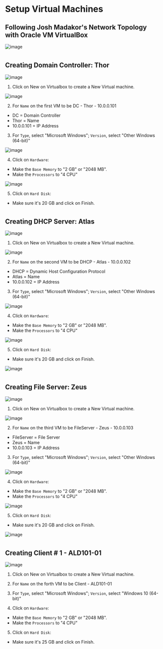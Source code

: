 # Setup Virtual Machines 

## Following Josh Madakor's Network Topology with Oracle VM VirtualBox

![image](https://github.com/user-attachments/assets/f11db633-36be-4676-9f46-6875122388c7)

#

## Creating Domain Controller: Thor

![image](https://github.com/user-attachments/assets/09216a56-90ff-4f9c-b01f-d6e537b817cd)

1. Click on New on Virtualbox to create a New Virtual machine.

![image](https://github.com/user-attachments/assets/1fd5944e-7f23-41a6-9e47-970c6a560f05)


2. For `Name` on the first VM to be DC - Thor - 10.0.0.101
  - DC = Domain Controller
  - Thor = Name
  - 10.0.0.101 = IP Address

3. For `Type`, select "Microsoft Windows"; `Version`, select "Other Windows (64-bit)"

![image](https://github.com/user-attachments/assets/40321964-f2f7-4f80-b644-0db9d5010fcb)

4. Click on `Hardware`:
  - Make the `Base Memory` to "2 GB" or "2048 MB".
  - Make the `Processors` to "4 CPU"

![image](https://github.com/user-attachments/assets/78676b40-7d04-4df9-ae11-a17bc2d1beeb)

5. Click on `Hard Disk`:
  - Make sure it's 20 GB and click on Finish.


#

## Creating DHCP Server: Atlas

![image](https://github.com/user-attachments/assets/593e377a-3a3b-44cc-bf16-8c13153f1ddc)

1. Click on New on Virtualbox to create a New Virtual machine.

![image](https://github.com/user-attachments/assets/e78ef3dc-021b-4b9b-9f7b-eaa20e9404c2)

2. For `Name` on the second VM to be DHCP - Atlas - 10.0.0.102
  - DHCP = Dynamic Host Configuration Protocol
  - Atlas = Name
  - 10.0.0.102 = IP Address

3. For `Type`, select "Microsoft Windows"; `Version`, select "Other Windows (64-bit)"

![image](https://github.com/user-attachments/assets/3b984580-473b-4fc3-97fa-cead9944af51)

4. Click on `Hardware`:
  - Make the `Base Memory` to "2 GB" or "2048 MB".
  - Make the `Processors` to "4 CPU"

![image](https://github.com/user-attachments/assets/aa7f6123-8011-4883-9d1e-835b25ffaa68)

5. Click on `Hard Disk`:
  - Make sure it's 20 GB and click on Finish.

![image](https://github.com/user-attachments/assets/4aa7f42e-5b53-4534-9bfc-7bca52f4bc21)

#

## Creating File Server: Zeus

![image](https://github.com/user-attachments/assets/eed2b8e9-5a7f-4093-8fd0-04d4f95e382e)

1. Click on New on Virtualbox to create a New Virtual machine.

![image](https://github.com/user-attachments/assets/eea599f0-3b41-43e9-862d-74394712ca6e)

2. For `Name` on the third VM to be FileServer - Zeus - 10.0.0.103
  - FileServer = File Server
  - Zeus = Name
  - 10.0.0.103 = IP Address

3. For `Type`, select "Microsoft Windows"; `Version`, select "Other Windows (64-bit)"

![image](https://github.com/user-attachments/assets/2ded0203-106e-4cbf-8a8a-04907700b74c)

4. Click on `Hardware`:
  - Make the `Base Memory` to "2 GB" or "2048 MB".
  - Make the `Processors` to "4 CPU"

![image](https://github.com/user-attachments/assets/0f5d6f03-48f8-471b-a5ac-c4e4ca9819a7)

5. Click on `Hard Disk`:
  - Make sure it's 20 GB and click on Finish.

![image](https://github.com/user-attachments/assets/2cca65c4-b3a0-4d9a-8a3b-d30ed1911cd1)

#

## Creating Client # 1 - ALD101-01

![image](https://github.com/user-attachments/assets/6d0f1efd-42f7-4af1-989e-4009d6436c04)

1. Click on New on Virtualbox to create a New Virtual machine.

2. For `Name` on the forth VM to be Client - ALD101-01

3. For `Type`, select "Microsoft Windows"; `Version`, select "Windows 10 (64-bit)"

4. Click on `Hardware`:
  - Make the `Base Memory` to "2 GB" or "2048 MB".
  - Make the `Processors` to "4 CPU"

5. Click on `Hard Disk`:
  - Make sure it's 25 GB and click on Finish.
